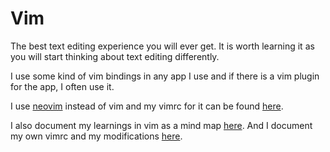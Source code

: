 # Vim

The best text editing experience you will ever get. It is worth learning it as you will start thinking about text editing differently. 

I use some kind of vim bindings in any app I use and if there is a vim plugin for the app, I often use it.

I use [neovim](https://github.com/neovim/neovim) instead of vim and my vimrc for it can be found [here](https://github.com/nikitavoloboev/dotfiles/blob/master/nvim/init.vim). 

I also document my learnings in vim as a mind map [here](https://my.mindnode.com/24sx5yV3S7FLayi5Msvhysx5HZ8aAPzUqJ6rStKi). And I document my own vimrc and my modifications [here](https://my.mindnode.com/EPJxCtfjuZJGz5TTHiwTyshmUUBfwRpVyH4BvQj2).